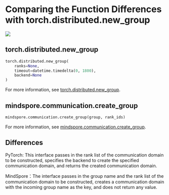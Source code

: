 # Comparing the Function Differences with torch.distributed.new_group

<a href="https://gitee.com/mindspore/docs/blob/r1.5/docs/mindspore/migration_guide/source_en/api_mapping/pytorch_diff/create_group.md" target="_blank"><img src="https://gitee.com/mindspore/docs/raw/r1.5/resource/_static/logo_source_en.png"></a>

## torch.distributed.new_group

```python
torch.distributed.new_group(
    ranks=None,
    timeout=datetime.timedelta(0, 1800),
    backend=None
)
```

For more information, see [torch.distributed.new_group](https://pytorch.org/docs/1.5.0/distributed.html#torch.distributed.new_group).

## mindspore.communication.create_group

```python
mindspore.communication.create_group(group, rank_ids)
```

For more information, see [mindspore.communication.create_group](https://mindspore.cn/docs/api/en/r1.5/api_python/mindspore.communication.html#mindspore.communication.create_group).

## Differences

PyTorch: This interface passes in the rank list of the communication domain to be constructed, specifies the backend to create the specified communication domain, and returns the created communication domain.

MindSpore：The interface passes in the group name and the rank list of the communication domain to be constructed, creates a communication domain with the incoming group name as the key, and does not return any value.